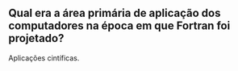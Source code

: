 ## Qual era a área primária de aplicação dos computadores na época em que Fortran foi projetado?

Aplicações cintíficas.
